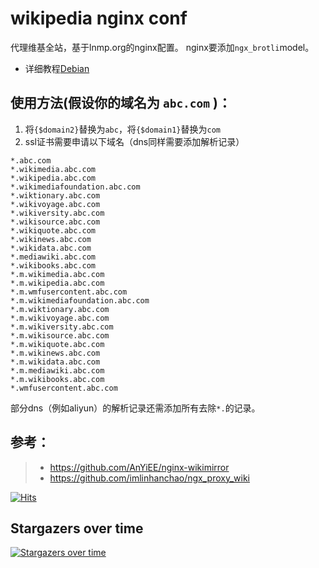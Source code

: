 # wikipedia nginx conf
代理维基全站，基于lnmp.org的nginx配置。
nginx要添加`ngx_brotli`model。
* 详细教程[Debian](https://github.com/librarycloud/iwiki/wiki/Debian-%E8%AF%A6%E7%BB%86%E6%90%AD%E5%BB%BA%E6%95%99%E7%A8%8B)
## 使用方法(假设你的域名为 `abc.com` )：
1. 将`{$domain2}`替换为`abc`，将`{$domain1}`替换为`com`
2. ssl证书需要申请以下域名（dns同样需要添加解析记录）
```
*.abc.com
*.wikimedia.abc.com
*.wikipedia.abc.com
*.wikimediafoundation.abc.com
*.wiktionary.abc.com
*.wikivoyage.abc.com
*.wikiversity.abc.com
*.wikisource.abc.com
*.wikiquote.abc.com
*.wikinews.abc.com
*.wikidata.abc.com
*.mediawiki.abc.com
*.wikibooks.abc.com
*.m.wikimedia.abc.com
*.m.wikipedia.abc.com
*.m.wmfusercontent.abc.com
*.m.wikimediafoundation.abc.com
*.m.wiktionary.abc.com
*.m.wikivoyage.abc.com
*.m.wikiversity.abc.com
*.m.wikisource.abc.com
*.m.wikiquote.abc.com
*.m.wikinews.abc.com
*.m.wikidata.abc.com
*.m.mediawiki.abc.com
*.m.wikibooks.abc.com
*.wmfusercontent.abc.com
```

部分dns（例如aliyun）的解析记录还需添加所有去除`*.`的记录。
## 参考：
> + https://github.com/AnYiEE/nginx-wikimirror
> + https://github.com/imlinhanchao/ngx_proxy_wiki

[![Hits](https://hits.seeyoufarm.com/api/count/incr/badge.svg?url=https%3A%2F%2Fgithub.com%2Flibrarycloud%2Fwikipedia-conf%2F&count_bg=%2379C83D&title_bg=%23555555&icon=&icon_color=%23E7E7E7&title=hits&edge_flat=false)](https://hits.seeyoufarm.com)

## Stargazers over time

[![Stargazers over time](https://starchart.cc/librarycloud/wikipedia-conf.svg)](https://starchart.cc/librarycloud/wikipedia-conf)
